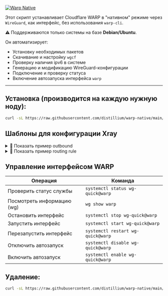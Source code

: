 <p aling="center"><a href="https://github.com/distillium/warp-native">
 <picture>
   <source media="(prefers-color-scheme: dark)" srcset="./media/logo.png" />
   <source media="(prefers-color-scheme: light)" srcset="./media/logo-black.png" />
   <img alt="Warp Native" src="https://github.com/distillium/warp-native" />
 </picture>
</a></p>

Этот скрипт устанавливает Cloudflare WARP в "нативном" режиме через `WireGuard`, как интерфейс, без использования `warp-cli`.

⚠️ Поддерживаются только системы на базе **Debian/Ubuntu**.

Он автоматизирует:
- Установку необходимых пакетов
- Скачивание и настройку `wgcf`
- Проверку наличия ipv6 в системе
- Генерацию и модификацию WireGuard-конфигурации
- Подключение и проверку статуса
- Включение автозапуска интерфейса `warp`

---

## Установка (производится на каждую нужную ноду):

```bash
curl -sL https://raw.githubusercontent.com/distillium/warp-native/main/install.sh | bash
```

## Шаблоны для конфигурации Xray
<details>
  <summary>📝 Показать пример outbound</summary>

```json
{
  "tag": "warp-out",
  "protocol": "freedom",
  "settings": {
    "domainStrategy": "UseIP"
  },
  "streamSettings": {
    "sockopt": {
      "interface": "warp",
      "tcpFastOpen": true
    }
  }
}
```
</details>

<details>
  <summary>📝 Показать пример routing rule</summary>

```json
{
  "type": "field",
  "domain": [
    "netflix.com",
    "youtube.com",
    "twitter.com"
  ],
  "inboundTag": [
    "Node-1",
    "Node-2"
  ],
  "outboundTag": "warp-out"
}

```
</details>

## Управление интерфейсом WARP

| Операция                    | Команда                             |
|----------------------------|--------------------------------------|
| Проверить статус службы     | `systemctl status wg-quick@warp`     |
| Посмотреть информацию (wg) | `wg show warp`                       |
| Остановить интерфейс        | `systemctl stop wg-quick@warp`       |
| Запустить интерфейс         | `systemctl start wg-quick@warp`      |
| Перезапустить интерфейс     | `systemctl restart wg-quick@warp`    |
| Отключить автозапуск        | `systemctl disable wg-quick@warp`    |
| Включить автозапуск         | `systemctl enable wg-quick@warp`     |


## Удаление:
```bash
curl -sL https://raw.githubusercontent.com/distillium/warp-native/main/uninstall.sh | bash
```

